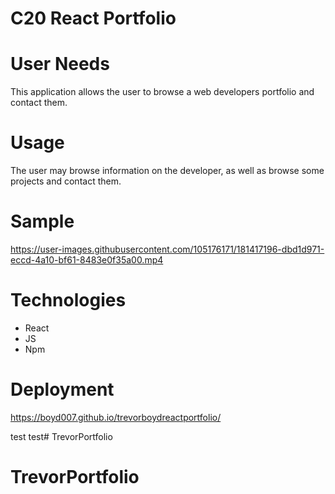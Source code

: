 # C20 React Portfolio

# User Needs


This application allows the user to browse a web developers portfolio and contact them. 

# Usage

The user may browse information on the developer,  as well as browse some projects and contact them. 


# Sample 


https://user-images.githubusercontent.com/105176171/181417196-dbd1d971-eccd-4a10-bf61-8483e0f35a00.mp4


# Technologies

* React
* JS
* Npm

# Deployment

https://boyd007.github.io/trevorboydreactportfolio/

test test# TrevorPortfolio
# TrevorPortfolio
